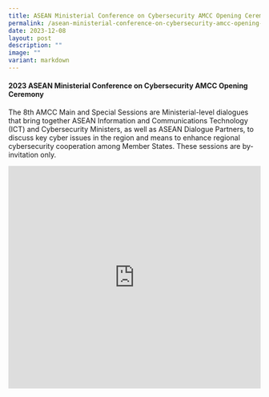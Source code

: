 ```yaml
---
title: ASEAN Ministerial Conference on Cybersecurity AMCC Opening Ceremony
permalink: /asean-ministerial-conference-on-cybersecurity-amcc-opening-ceremony/
date: 2023-12-08
layout: post
description: ""
image: ""
variant: markdown
---
```

#### **2023 ASEAN Ministerial Conference on Cybersecurity AMCC Opening Ceremony**

The 8th AMCC Main and Special Sessions are Ministerial-level dialogues that bring together ASEAN Information and Communications Technology (ICT) and Cybersecurity Ministers, as well as ASEAN Dialogue Partners, to discuss key cyber issues in the region and means to enhance regional cybersecurity cooperation among Member States. These sessions are by-invitation only. 

<iframe allowfullscreen="" allow="accelerometer; autoplay; clipboard-write; encrypted-media; gyroscope; picture-in-picture; web-share" frameborder="0" title="YouTube video player" src="https://www.youtube.com/embed/FSjws2jbalk?si=HbrLqPp6GmK09dg" width="100%" height="445"></iframe>